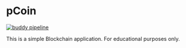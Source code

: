 # pCoin 
[![buddy pipeline](https://app.buddy.works/kmalarcon/pcoin/pipelines/pipeline/282820/badge.svg?token=82c8077511e205c23b1e5ca63d5ddda000044e319f468bd871f21013ca07e64f "buddy pipeline")](https://app.buddy.works/kmalarcon/pcoin/pipelines/pipeline/282820)

This is a simple Blockchain application.
For educational purposes only.
